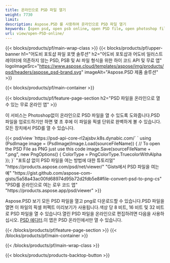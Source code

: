 ```yaml
---
title: 온라인으로 PSD 파일 열기
weight: 7730
limit: 
description: Aspose.PSD 를 사용하여 온라인으로 PSD 파일 열기
keywords: [open psd, open psb online, open PSD file, open photoshop file, preview psd]
url: view/open-PSD-online/
---
```


{{< blocks/products/pf/main-wrap-class >}}
{{< blocks/products/pf/upper-banner h1="어도비 포토샵 파일 포맷 솔루션" h2="어도비 포토샵과 어도비 일러스트레이터에 의존하지 않는 PSD, PSB 및 AI 파일 형식을 위한 하이 코드 API 및 무료 앱" logoImageSrc="https://www.aspose.cloud/templates/aspose/img/products/psd/headers/aspose_psd-brand.svg" imageAlt="Aspose.PSD 제품 솔루션" >}}

{{< blocks/products/pf/main-container >}}

{{< blocks/products/pf/feature-page-section h2="PSD 파일을 온라인으로 열 수 있는 무료 온라인 앱" >}}
<p>이 서비스는 Photoshop없이 온라인으로 PSD 파일을 열 수 있도록 도와줍니다.PSD 파일을 업로드하기만 하면 몇 초 후에 이 파일을 픽셀 단위로 완벽하게 볼 수 있습니다.모든 장치에서 PSD를 열 수 있습니다.</p>
{{< psd/view `https://psd-api-core-rl2ajsbv.k8s.dynabic.com/` 
`    using (PsdImage image = (PsdImage)Image.Load(sourceFileName))
    {
	    // To open the PSD File as PNG just use this code
        image.Save(sourceFileName + ".png",  new PngOptions() {  ColorType = PngColorType.TruecolorWithAlpha });
    }` 
"포토샵 없이 PSD 파일을 여는 방법에 대한 튜토리얼" "https://products.aspose.com/psd/net/viewer/" 
"Gists에서 PSD 파일을 여는 예" "https://gist.github.com/aspose-com-gists/5a58a43ac00fd68974d95b72d2fdb5e8#file-convert-psd-to-png-cs" 
"PSD를 온라인으로 여는 로우 코드 앱" "https://products.aspose.app/psd/viewer" >}}
<p>Aspose.PSD 보기 모든 PSD 파일을 열고 png로 다운로드할 수 있습니다.PSD 파일을 열면 이 파일의 픽셀 퍼펙트 미리보기가 사용됩니다.색상 당 8 비트, 16 비트 및 32 비트로 PSD 파일을 열 수 있습니다.열린 PSD 파일을 온라인으로 편집하려면 다음을 사용하십시오. <a href="https://products.aspose.app/psd/editor">PSD 에디터</a>.이 앱은 PSD 온라인에서만 열 수 있습니다.</p>
{{< /blocks/products/pf/feature-page-section >}}
{{< /blocks/products/pf/main-container >}}


{{< /blocks/products/pf/main-wrap-class >}}

{{< blocks/products/products-backtop-button >}}
